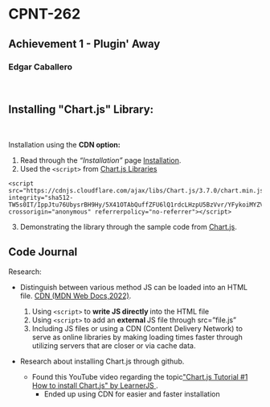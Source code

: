 # CPNT-262
## Achievement 1 - Plugin' Away
### Edgar Caballero
<br>

## Installing "Chart.js" Library:
<br>

Installation using the <strong> CDN option: </strong>
1. Read through the <em>“Installation” </em> page <a href="https://www.chartjs.org/docs/latest/" target="_blank">Installation</a>.
2. Used the `<script>` from <a href="https://cdnjs.com/libraries/Chart.js" target="_blank">Chart.js Libraries</a>

```
<script src="https://cdnjs.cloudflare.com/ajax/libs/Chart.js/3.7.0/chart.min.js" integrity="sha512-TW5s0IT/IppJtu76UbysrBH9Hy/5X41OTAbQuffZFU6lQ1rdcLHzpU5BzVvr/YFykoiMYZVWlr/PX1mDcfM9Qg==" crossorigin="anonymous" referrerpolicy="no-referrer"></script>
```

3. Demonstrating the library through the sample code from <a href="https://www.chartjs.org/docs/latest/" target="_blank">Chart.js</a>.

## Code Journal
Research:
 - Distinguish between various method JS can be loaded into an HTML file. <a href="https://developer.mozilla.org/en-US/docs/Glossary/CDN" target="_blank">CDN (MDN Web Docs,2022)</a>.
    1.  Using `<script>` to <strong> write JS directly </strong> into the HTML file
    2.  Using `<script>` to add an <strong> external </strong>JS file through src=”file.js”
    3.  Including JS files or using a CDN (Content Delivery Network) to serve as online libraries by making loading times faster through utilizing servers that are closer or via cache data.

 - Research about installing Chart.js through github.
    - Found this YouTube video regarding the topic<a href="https://www.youtube.com/watch?v=7BM6cFwzuPA" target="_blank">"Chart.js Tutorial #1 How to install Chart.js" by LearnerJS </a>.
      - Ended up using CDN for easier and faster installation


 
